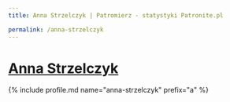 ```yaml
---
title: Anna Strzelczyk | Patromierz - statystyki Patronite.pl

permalink: /anna-strzelczyk
---
```


# [Anna Strzelczyk](https://patronite.pl/anna-strzelczyk)

{% include profile.md name="anna-strzelczyk" prefix="a" %}

